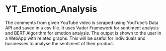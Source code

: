 # YT_Emotion_Analysis
The comments from given YouTube video is scraped using YouTube’s Data API and saved in a csv file. It uses Vader Framework for sentiment analysis and BERT Algorithm for emotion analysis. The output is shown to the user in a WebApp with related graphs. This will be useful for individuals and businesses to analyse the sentiment of their product.
